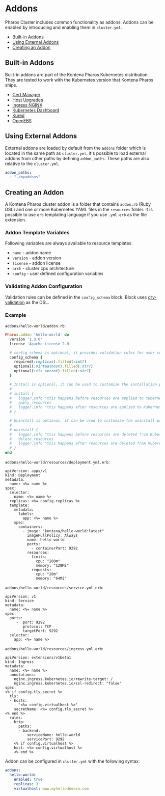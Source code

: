 # Addons

Pharos Cluster includes common functionality as addons. Addons can be enabled by introducing and enabling them in `cluster.yml`.

- [Built-in Addons](#built-in-addons)
- [Using External Addons](#using-external-addons)
- [Creating an Addon](#creating-an-addon)

## Built-in Addons

Built-in addons are part of the Kontena Pharos Kubernetes distribution. They are tested to work with the Kubernetes version that Kontena Pharos ships.

* [Cert Manager](cert-manager.md)
* [Host Upgrades](host-upgrades.md)
* [Ingress NGINX](ingress-nginx.md)
* [Kubernetes Dashboard](kube-dashboard.md)
* [Kured](kured.md)
* [OpenEBS](openebs.md)

## Using External Addons

External addons are loaded by default from the `addons` folder which is located in the same path as `cluster.yml`. It's possible to load external addons from other paths by defining `addon_paths`. These paths are also relative to the `cluster.yml`.

```yaml
addon_paths:
  - "./myaddons"
```

## Creating an Addon

A Kontena Pharos cluster addon is a folder that contains `addon.rb` (Ruby DSL) and one or more Kubernetes YAML files in the `resources` folder. It is possible to use `erb` templating language if you use `.yml.erb` as the file extension.

### Addon Template Variables

Following variables are always available to resource templates:

- `name` - addon name
- `version` -  addon version
- `license` - addon license
- `arch` - cluster cpu architecture
- `config` - user defined configuration variables

### Validating Addon Configuration

Validation rules can be defined in the `config_schema` block. Block uses [dry-validation](http://dry-rb.org/gems/dry-validation/) as the DSL.

### Example

`addons/hello-world/addon.rb`:
```ruby
Pharos.addon 'hello-world' do
  version '1.0.0'
  license 'Apache License 2.0'

  # config schema is optional, it provides validation rules for user configurable options
  config_schema {
    required(:replicas).filled(:int?)
    optional(:virtualhost).filled(:str?)
    optional(:tls_secret).filled(:str?)
  }

  # Install is optional, it can be used to customize the installation process if needed
  #
  # install {
  #   logger.info "this happens before resources are applied to Kubernetes API"
  #   apply_resources
  #   logger.info "this happens after resources are applied to Kubernetes API"
  # }

  # Uninstall is optional, it can be used to customize the uninstall process if needed
  #
  # uninstall {
  #   logger.info "this happens before resources are deleted from Kubernetes API"
  #   delete_resources
  #   logger.info "this happens after resources are deleted from Kubernetes API"
  # }
end
```

`addons/hello-world/resources/deployment.yml.erb`:
```erb
apiVersion: apps/v1
kind: Deployment
metadata:
  name: <%= name %>
spec:
  selector:
    name: <%= name %>
  replicas: <%= config.replicas %>
  template:
    metadata:
      labels:
        app: <%= name %>
    spec:
      containers:
        - image: "kontena/hello-world:latest"
          imagePullPolicy: Always
          name: hello-world
          ports:
            - containerPort: 9292
          resources:
            limits:
              cpu: "200m"
              memory: "128Mi"
            requests:
              cpu: "20m"
              memory: "64Mi"
```

`addons/hello-world/resources/service.yml.erb`:
```erb
apiVersion: v1
kind: Service
metadata:
  name: <%= name %>
spec:
  ports:
     -  port: 9292
        protocol: TCP
        targetPort: 9292
  selector:
    app: <%= name %>
```

`addons/hello-world/resources/ingress.yml.erb`:

```erb
apiVersion: extensions/v1beta1
kind: Ingress
metadata:
  name: <%= name %>
  annotations:
    nginx.ingress.kubernetes.io/rewrite-target: /
    nginx.ingress.kubernetes.io/ssl-redirect: "false"
spec:
<% if config.tls_secret %>
  tls:
  - hosts:
    - "<%= config.virtualhost %>"
    secretName: <%= config.tls_secret %>
<% end %>
  rules:
  - http:
      paths:
      - backend:
          serviceName: hello-world
          servicePort: 9292
    <% if config.virtualhost %>
    host: <%= config.virtualhost %>
    <% end %>
```

Addon can be configured in `cluster.yml` with the following syntax:

```yaml
addons:
  hello-world:
    enabled: true
    replicas: 3
    virtualhost: www.myhellodomain.com
```